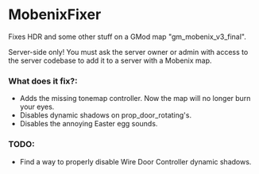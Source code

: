 # MobenixFixer
Fixes HDR and some other stuff on a GMod map "gm_mobenix_v3_final".

Server-side only! You must ask the server owner or admin with access to the server codebase to add it to a server with a Mobenix map.

### What does it fix?:
* Adds the missing tonemap controller. Now the map will no longer burn your eyes.
* Disables dynamic shadows on prop_door_rotating's.
* Disables the annoying Easter egg sounds.

### TODO:
* Find a way to properly disable Wire Door Controller dynamic shadows.
